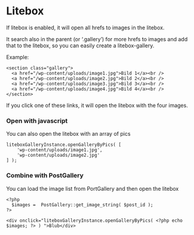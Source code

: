 # Litebox
If litebox is enabled, it will open all hrefs to images in the litebox.

It search also in the parent (or ‘.gallery’) for more hrefs to images and add that to the litebox, so you can easily create a litebox-gallery.

Example:
```
<section class="gallery">
  <a href="/wp-content/uploads/image1.jpg">Bild 1</a><br />
  <a href="/wp-content/uploads/image2.jpg">Bild 2</a><br />
  <a href="/wp-content/uploads/image3.jpg">Bild 3</a><br />
  <a href="/wp-content/uploads/image4.jpg">Bild 4</a><br />
</section>
```
If you click one of these links, it will open the litebox with the four images.

### Open with javascript
You can also open the litebox with an array of pics
```
liteboxGalleryInstance.openGalleryByPics( [
    'wp-content/uploads/image1.jpg', 
    'wp-content/uploads/image2.jpg'
] );
```

### Combine with PostGallery
You can load the image list from PortGallery and then open the litebox
```
<?php
  $images =  PostGallery::get_image_string( $post_id );
?>
 
<div onclick="liteboxGalleryInstance.openGalleryByPics( <?php echo $images; ?> ) ">Blub</div>
```
